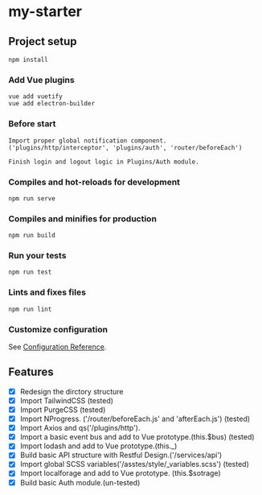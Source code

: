 # my-starter

## Project setup
```
npm install
```

### Add Vue plugins
```
vue add vuetify
vue add electron-builder
```

### Before start
```
Import proper global notification component.('plugins/http/interceptor', 'plugins/auth', 'router/beforeEach')

Finish login and logout logic in Plugins/Auth module.
```

### Compiles and hot-reloads for development
```
npm run serve
```

### Compiles and minifies for production
```
npm run build
```

### Run your tests
```
npm run test
```

### Lints and fixes files
```
npm run lint
```

### Customize configuration
See [Configuration Reference](https://cli.vuejs.org/config/).

## Features

- [x] Redesign the dirctory structure
- [x] Import TailwindCSS (tested)
- [x] Import PurgeCSS (tested)
- [x] Import NProgress. ('/router/beforeEach.js' and 'afterEach.js') (tested)
- [x] Import Axios and qs('/plugins/http').
- [x] Import a basic event bus and add to Vue prototype.(this.$bus) (tested)
- [x] Import lodash and add to Vue prototype.(this._)
- [x] Build basic API structure with Restful Design.('/services/api')
- [x] Import global SCSS variables('/asstes/style/_variables.scss') (tested)
- [x] Import localforage and add to Vue prototype. (this.$sotrage)
- [x]  Build basic Auth module.(un-tested)
